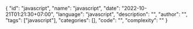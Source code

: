{
"id": "javascript",
"name": "javascript",
"date": "2022-10-21T01:21:30+07:00",
"language": "javascript",
"description": "",
"author": "",
"tags": ["javascript"],
"categories": [],
"code": "",
"complexity": ""
}

